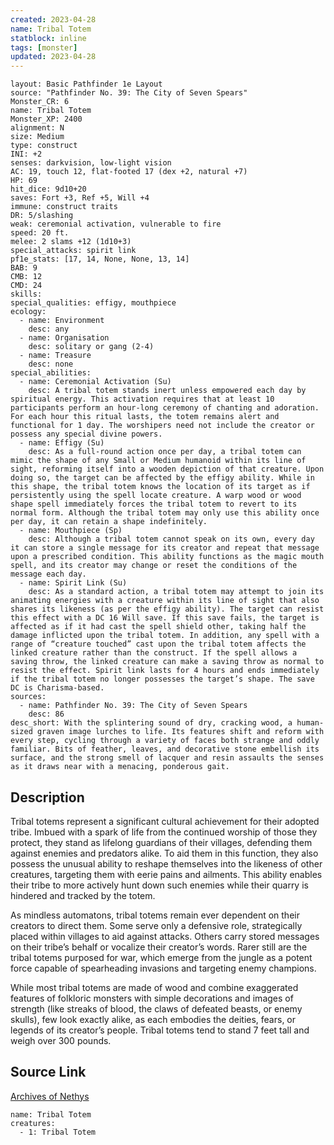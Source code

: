 ```yaml
---
created: 2023-04-28
name: Tribal Totem
statblock: inline
tags: [monster]
updated: 2023-04-28
---
```

```statblock
layout: Basic Pathfinder 1e Layout
source: "Pathfinder No. 39: The City of Seven Spears"
Monster_CR: 6
name: Tribal Totem
Monster_XP: 2400
alignment: N
size: Medium
type: construct
INI: +2
senses: darkvision, low-light vision
AC: 19, touch 12, flat-footed 17 (dex +2, natural +7)
HP: 69
hit_dice: 9d10+20
saves: Fort +3, Ref +5, Will +4
immune: construct traits
DR: 5/slashing
weak: ceremonial activation, vulnerable to fire
speed: 20 ft.
melee: 2 slams +12 (1d10+3)
special_attacks: spirit link
pf1e_stats: [17, 14, None, None, 13, 14]
BAB: 9
CMB: 12
CMD: 24
skills: 
special_qualities: effigy, mouthpiece
ecology:
  - name: Environment
    desc: any
  - name: Organisation
    desc: solitary or gang (2-4)
  - name: Treasure
    desc: none
special_abilities:
  - name: Ceremonial Activation (Su)
    desc: A tribal totem stands inert unless empowered each day by spiritual energy. This activation requires that at least 10 participants perform an hour-long ceremony of chanting and adoration. For each hour this ritual lasts, the totem remains alert and functional for 1 day. The worshipers need not include the creator or possess any special divine powers.
  - name: Effigy (Su)
    desc: As a full-round action once per day, a tribal totem can mimic the shape of any Small or Medium humanoid within its line of sight, reforming itself into a wooden depiction of that creature. Upon doing so, the target can be affected by the effigy ability. While in this shape, the tribal totem knows the location of its target as if persistently using the spell locate creature. A warp wood or wood shape spell immediately forces the tribal totem to revert to its normal form. Although the tribal totem may only use this ability once per day, it can retain a shape indefinitely.
  - name: Mouthpiece (Sp)
    desc: Although a tribal totem cannot speak on its own, every day it can store a single message for its creator and repeat that message upon a prescribed condition. This ability functions as the magic mouth spell, and its creator may change or reset the conditions of the message each day.
  - name: Spirit Link (Su)
    desc: As a standard action, a tribal totem may attempt to join its animating energies with a creature within its line of sight that also shares its likeness (as per the effigy ability). The target can resist this effect with a DC 16 Will save. If this save fails, the target is affected as if it had cast the spell shield other, taking half the damage inflicted upon the tribal totem. In addition, any spell with a range of “creature touched” cast upon the tribal totem affects the linked creature rather than the construct. If the spell allows a saving throw, the linked creature can make a saving throw as normal to resist the effect. Spirit link lasts for 4 hours and ends immediately if the tribal totem no longer possesses the target’s shape. The save DC is Charisma-based.
sources:
  - name: Pathfinder No. 39: The City of Seven Spears
    desc: 86
desc_short: With the splintering sound of dry, cracking wood, a human-sized graven image lurches to life. Its features shift and reform with every step, cycling through a variety of faces both strange and oddly familiar. Bits of feather, leaves, and decorative stone embellish its surface, and the strong smell of lacquer and resin assaults the senses as it draws near with a menacing, ponderous gait.
```
## Description
Tribal totems represent a significant cultural achievement for their adopted tribe. Imbued with a spark of life from the continued worship of those they protect, they stand as lifelong guardians of their villages, defending them against enemies and predators alike. To aid them in this function, they also possess the unusual ability to reshape themselves into the likeness of other creatures, targeting them with eerie pains and ailments. This ability enables their tribe to more actively hunt down such enemies while their quarry is hindered and tracked by the totem.

As mindless automatons, tribal totems remain ever dependent on their creators to direct them. Some serve only a defensive role, strategically placed within villages to aid against attacks. Others carry stored messages on their tribe’s behalf or vocalize their creator’s words. Rarer still are the tribal totems purposed for war, which emerge from the jungle as a potent force capable of spearheading invasions and targeting enemy champions.

While most tribal totems are made of wood and combine exaggerated features of folkloric monsters with simple decorations and images of strength (like streaks of blood, the claws of defeated beasts, or enemy skulls), few look exactly alike, as each embodies the deities, fears, or legends of its creator’s people. Tribal totems tend to stand 7 feet tall and weigh over 300 pounds.
## Source Link
[Archives of Nethys](https://aonprd.com/MonsterDisplay.aspx?ItemName=Tribal%20Totem)
```encounter-table
name: Tribal Totem
creatures:
  - 1: Tribal Totem
```

